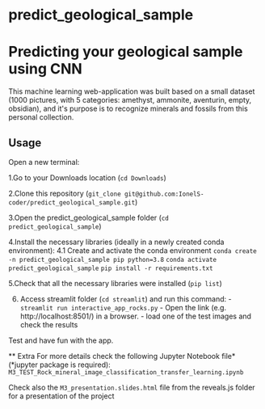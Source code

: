 # predict_geological_sample

# Predicting your geological sample using CNN
This machine learning web-application was built based on a small dataset (1000 pictures, 
with 5 categories: amethyst, ammonite, aventurin, empty, obsidian), and it's purpose is to recognize minerals and fossils from this personal collection.


## Usage

Open a new terminal:

1.Go to your Downloads location (`cd Downloads`)

2.Clone this repository (`git_clone git@github.com:IonelS-coder/predict_geological_sample.git`)

3.Open the predict_geological_sample folder (`cd predict_geological_sample`)

4.Install the necessary libraries (ideally in a newly created conda environment):
4.1 Create and activate the conda environment
 `conda create -n predict_geological_sample pip python=3.8`
 `conda activate predict_geological_sample`
 `pip install -r requirements.txt`

5.Check that all the necessary libraries were installed (`pip list`)

6. Access streamlit folder (`cd streamlit`) and run this command:
        - `streamlit run interactive_app_rocks.py`
        - Open the link (e.g. http://localhost:8501/) in a browser.
        - load one of the test images and check the results
        
Test and have fun with the app.

** Extra
For more details check the following Jupyter Notebook file* (*jupyter package is required): `M3_TEST_Rock_mineral_image_classification_transfer_learning.ipynb` 

Check also the `M3_presentation.slides.html` file from the reveals.js folder for a presentation of the project
